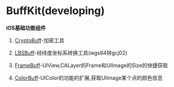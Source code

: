 # BuffKit(developing)
**iOS基础功能组件**

1. [CryptoBuff](http://r4l.xyz/2016/04/12/BuffKit-%E5%8A%A0%E8%A7%A3%E5%AF%86/)-加密工具

2. [LBSBuff](http://r4l.xyz/2013/08/10/LBSBuff/)-经纬度坐标系转换工具(wgs84转gcj02)

3. [FrameBuff](http://r4l.xyz/2016/05/12/FrameBuff/)-UIView,CALayer的Frame和UIImage的Size的快捷获取

4. [ColorBuff]()-UIColor的功能的扩展,获取UIImage某个点的颜色信息
